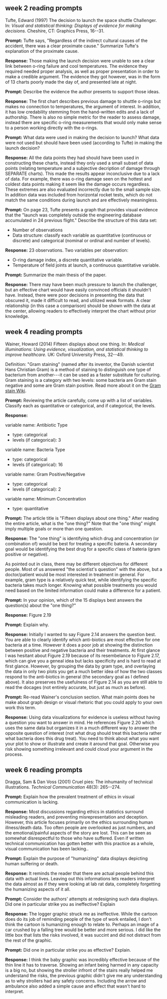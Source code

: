 
week 2 reading prompts
----------------------

Tufte, Edward (1997) The decision to launch the space shuttle Challenger. In: *Visual and statistical thinking: Displays of evidence for making decisions.* Cheshire, CT: Graphics Press, 16--31.

**Prompt:** Tufte says, "Regardless of the indirect cultural causes of the accident, there was a clear proximate cause." Summarize Tufte's explanation of the proximate cause.

**Response:** Those making the launch decision were unable to see a clear link between o-ring failure and cool temperatures. The evidence they required needed proper analysis, as well as proper presentation in order to make a credible argument. The evidence they got however, was in the form of 13 charts poorly made the day of, and presented late at night.

**Prompt:** Describe the evidence the author presents to support those ideas.

**Response:** The first chart describes previous damage to shuttle o-rings but makes no connection to temperatures, the argument of interest. In addition, it has low credability stemming from the hand-written edits and a lack of authorship. There is also no simple metric for the reader to assess damage, instead there are specific o-ring measurements that would only make sense to a person working directly with the o-rings.

**Prompt:** What data were used in making the decision to launch? What data were not used but should have been used (according to Tufte) in making the launch decision?

**Response:** All the data points they had should have been used in constructing these charts, instead they only used a small subset of data points (relating temperature and a subjective decription of damage through SEPARATE charts). This made the results appear inconclusive due to a lack of data. For example, there was o-ring damage seen on the hottest and coldest data points making it seem like the damage occurs regardless. These extremes are also evaluated incorrectly due to the small sample size. In addition data was included from horizontal rocket tests, which do not match the same conditions during launch and are effectively meaningless.

**Prompt:** On page 23, Tufte presents a graph that provides visual evidence that the "launch was completely outside the engineering database accumulated in 24 previous flight." Describe the structure of this data set:

-   Number of observations
-   Data structure: classify each variable as quantitative (continuous or discrete) and categorical (nominal or ordinal and number of levels).

**Response:** 23 observations. Two variables per observation:

-   O-ring damage index, a discrete quantitative variable.
-   Temperature of field joints at launch, a continuous quantitative variable.

**Prompt:** Summarize the main thesis of the paper.

**Response:** There may have been much pressure to launch the challenger, but an effective chart would have easily convinced officials it shouldn't have. Instead, there were poor decisions in presenting the data that obscured it, made it difficult to read, and utilized weak formats. A clear relationship (in this case a comparison) should be shown with the data at the center, allowing readers to effectively interpret the chart without prior knowledge.

week 4 reading prompts
----------------------

Wainer, Howard (2014) Fifteen displays about one thing. In: *Medical illuminations: Using evidence, visualization, and statistical thinking to improve healthcare.* UK: Oxford University Press, 32--49.

Definition: "Gram staining" (named after its inventor, the Danish scientist Hans Christian Gram) is a method of staining to distinguish one type of bacterium from another---it can be used as a faster substitute for culturing. Gram staining is a category with two levels: some bacteria are Gram stain negative and some are Gram stain positive. Read more about it on the
[Gram stain Wiki](https://en.wikipedia.org/wiki/Gram_stain).

**Prompt:** Reviewing the article carefully, come up with a list of variables. Classify each as quantitative or categorical, and if categorical, the levels.

**Response:**

variable name: Antibiotic Type

-   type: categorical
-   levels (if categorical): 3

variable name: Bacteria Type

-   type: categorical
-   levels (if categorical): 16

variable name: Gram Positive/Negative

-   type: categorical
-   levels (if categorical): 2

variable name: Minimum Concentration

-   type: quantitative

**Prompt:** The article title is "Fifteen displays about one thing." After reading the entire article, what is the "one thing?" Note that the "one thing" might imply multiple goals or more than one question.

**Response:** The "one thing" is identifying which drug and concentration (or combination of) would be best for treating a specific bateria. A secondary goal would be identifying the best drug for a specific class of bateria (gram positive or negative).

As pointed out in class, there may be different objectives for different people. Most of us answered "the scientist's question" with the above, but a doctor/patient would be most interested in treatment in general. For example, gram type is a relatively quick test, while identifying the specific bacteria takes much longer. Knowing what possible treatments you would need based on the limited information could make a difference for a patient.

**Prompt:** In your opinion, which of the 15 displays best answers the question(s) about the "one thing?"

**Response:** Figure 2.19

**Prompt:** Explain why.

**Response:** Initially I wanted to say Figure 2.14 answers the question best. You are able to clearly identify which anti-biotics are most effective for one bacteria at a time. However it does a poor job at showing the distinction between positive and negative bacteria and their treatments. At first glance I was hesitant about Figure 2.19 because of its resembelance to Figure 2.17, which can give you a geneal idea but lacks specificity and is hard to read at first glance. However, by grouping the data by gram type, and overlaying the data in only two plots you get a much better idea of how the two classes respond to the anti-biotics in general (the secondary goal as I defined above). It also preserves the usefulness of Figure 2.14 as you are still able to read the docages (not entirely accurate, but just as much as before).

**Prompt:** Re-read Wainer's conclusion section. What main points does he make about graph design or visual rhetoric that you could apply to your own work this term.

**Response:** Using data visualizations for evidence is useless without having a question you want to answer in mind. He references Figure 2.20 which uses the same data but organizes it in a much different way to answer the opposite question of interest (not what drug should treat this bacteria rather what bacteria does this drug treat). You need to think about what you want your plot to show or illustrate and create it around that goal. Otherwise you risk showing something irrelevant and could cloud your argument in the process.

week 6 reading prompts
----------------------

Dragga, Sam & Dan Voss (2001) Cruel pies: The inhumanity of technical illustrations. *Technical Communication* 48(3): 265--274.

**Prompt:** Explain how the prevalent treatment of ethics in visual communication is lacking.

**Response:** Most discussions regarding ethics in statistics surround misleading readers, and preventing misrepresentation and deception. However, this article focuses primarily on the ethics surrounding human illness/death data. Too often people are overlooked as just numbers, and the emotional/painful aspects of the story are lost. This can be seen as somewhat disrespectful to those who have suffered. Even if written technical communication has gotten better with this practice as a whole, visual communication has been lacking..

**Prompt:** Explain the purpose of "humanizing" data displays depicting human suffering or death.

**Response:** It reminds the reader that there are actual people behind this data with actual lives. Leaving out this informations lets readers interpret the data almost as if they were looking at lab rat data, completely forgetting the humanizing aspects of it all.

**Prompt:** Consider the authors' attempts at redesigning such data displays. Did one in particular strike you as ineffective? Explain

**Response:** The logger graphic struck me as ineffective. While the cartoon does do its job of reminding people of the type of work entailed, I don't think the cartoon is humanizing enough to relate to. Perhaps an image of a car crushed by a falling tree would be better and more serious. I did like the little box that lists the risks involved, it was succint and did not distract from the rest of the graphic.

**Prompt:** Did one in particular strike you as effective? Explain.

**Response:** I think the baby graphic was incredibly effective because of the thin line it has to traverse. Showing an infant being harmed in any capacity is a big no, but showing the stroller infront of the stairs really helped me understand the risks, the previous graphic didn't give me any understanding as to why strollers had any safety concerns. Including the arrow and ambulance also added a simple cause and effect that wasn't hard to interpret.
